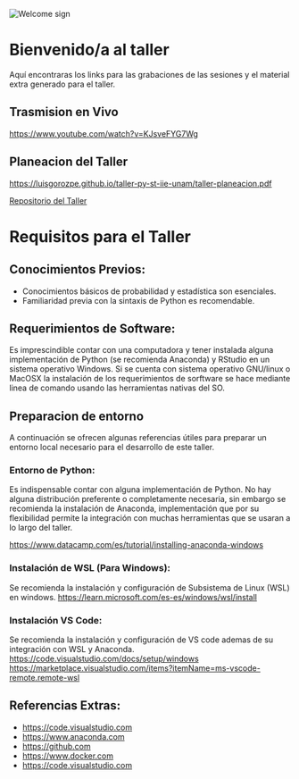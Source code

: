 ![Welcome sign](images/20251006-T-Programación-Phynton-carrusel.jpeg ':class=banner-image')

# Bienvenido/a al taller  

Aquí encontraras los links para las grabaciones de las sesiones y el material extra generado para el taller.

## Trasmision en Vivo
 
https://www.youtube.com/watch?v=KJsveFYG7Wg

## Planeacion del Taller

https://luisgorozpe.github.io/taller-py-st-iie-unam/taller-planeacion.pdf

[Repositorio del Taller](https://github.com/LuisGorozpe/py-ts-code)


# Requisitos para el Taller

## Conocimientos Previos:
* Conocimientos básicos de probabilidad y estadística son esenciales.
* Familiaridad previa con la sintaxis de Python es recomendable.

## Requerimientos de Software: 
Es imprescindible contar con una computadora y tener instalada alguna implementación de Python (se recomienda Anaconda) y RStudio en un sistema operativo Windows. Si se cuenta con sistema operativo GNU/linux o MacOSX la instalación de los requerimientos de sorftware se hace mediante linea de comando usando las herramientas nativas del SO.

## Preparacion de entorno
A continuación se ofrecen algunas referencias útiles para preparar un entorno local necesario para el desarrollo de este taller. 

### Entorno de Python:
Es indispensable contar con alguna implementación de Python. No hay alguna distribución preferente o completamente necesaria, sin embargo se recomienda la instalación de Anaconda, implementación que por su flexibilidad permite la integración con muchas herramientas que se usaran a lo largo del taller.

https://www.datacamp.com/es/tutorial/installing-anaconda-windows

### Instalación de WSL (Para Windows):
Se recomienda la instalación y configuración de Subsistema de Linux (WSL) en windows.
https://learn.microsoft.com/es-es/windows/wsl/install

### Instalación VS Code:
 Se recomienda la instalación y configuración de VS code ademas de su integración con WSL y Anaconda.
https://code.visualstudio.com/docs/setup/windows
https://marketplace.visualstudio.com/items?itemName=ms-vscode-remote.remote-wsl

## Referencias Extras:
+  https://code.visualstudio.com
+  https://www.anaconda.com
+  https://github.com
+  https://www.docker.com
+  https://code.visualstudio.com